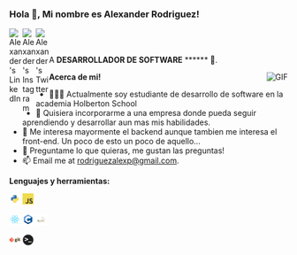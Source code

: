 <h3 title="hihi"> Hola 👋, Mi nombre es Alexander Rodriguez!</h3>

<a href="www.linkedin.com/in/rodriguezalexp">
  <img align="left" alt="Alexander's LinkedIn" width="24px" src="https://cdn.jsdelivr.net/npm/simple-icons@v3/icons/linkedin.svg" />
</a>
<a href="https://www.instagram.com/rodriguezalexp/">
  <img align="left" alt="Alexander's Instagram" width="24px" src="https://cdn.jsdelivr.net/npm/simple-icons@v3/icons/instagram.svg" />
</a>
<a href="https://twitter.com/rodriguezalexp">
  <img align="left" alt="Alexander's Twitter" width="24px" src="https://cdn.jsdelivr.net/npm/simple-icons@3.13.0/icons/twitter.svg" />
</a>




<br />
<br />

A **DESARROLLADOR DE SOFTWARE** ****** 🚀.
 

  <img align="right" alt="GIF" src="https://i.pinimg.com/originals/e4/26/70/e426702edf874b181aced1e2fa5c6cde.gif" />

**Acerca de mi!**

- 👨🏽‍💻 Actualmente soy estudiante de desarrollo de software en la academia Holberton School
- 🌱 Quisiera incorporarme a una empresa donde pueda seguir aprendiendo y desarrollar aun mas mis habilidades.
- 🤔 Me interesa mayormente el backend aunque tambien me interesa el front-end. Un poco de esto un poco de aquello...
- 💬 Preguntame lo que quieras, me gustan las preguntas!
- 📫 Email me at [rodriguezalexp@gmail.com](mailto:rodriguezalexp@gmail.com).



**Lenguajes y herramientas:**  


<code><img height="20" src="https://raw.githubusercontent.com/github/explore/80688e429a7d4ef2fca1e82350fe8e3517d3494d/topics/python/python.png"></code>
<code><img height="20" src="https://raw.githubusercontent.com/github/explore/80688e429a7d4ef2fca1e82350fe8e3517d3494d/topics/javascript/javascript.png"></code>

<code><img height="20" src="https://raw.githubusercontent.com/github/explore/80688e429a7d4ef2fca1e82350fe8e3517d3494d/topics/react/react.png"></code>
<code><img height="20" src="https://raw.githubusercontent.com/github/explore/80688e429a7d4ef2fca1e82350fe8e3517d3494d/topics/c/c.png"></code>
<code><img height="20" src="https://raw.githubusercontent.com/github/explore/80688e429a7d4ef2fca1e82350fe8e3517d3494d/topics/mysql/mysql.png"></code>

<code><img height="20" src="https://raw.githubusercontent.com/github/explore/80688e429a7d4ef2fca1e82350fe8e3517d3494d/topics/git/git.png"></code>
<code><img height="20" src="https://raw.githubusercontent.com/github/explore/80688e429a7d4ef2fca1e82350fe8e3517d3494d/topics/terminal/terminal.png"></code>

